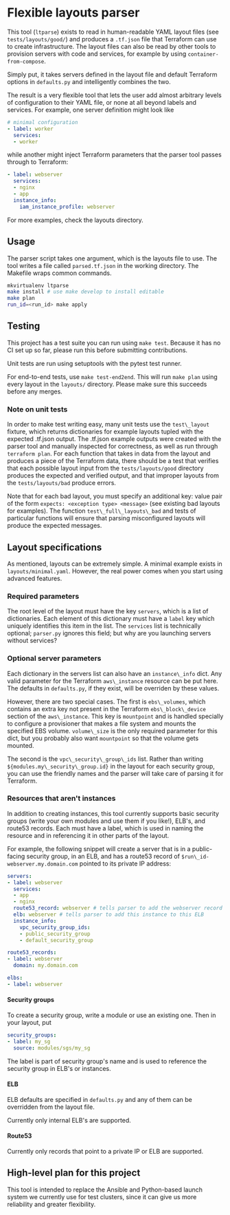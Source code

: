 # Flexible layouts parser

This tool (`ltparse`) exists to read in human-readable YAML layout files (see `tests/layouts/good/`) and produces a `.tf.json` file that Terraform can use to create infrastructure.
The layout files can also be read by other tools to provision servers with code and services, for example by using `container-from-compose`.

Simply put, it takes servers defined in the layout file and default Terraform options in
`defaults.py` and intelligently combines the two.

The result is a very flexible tool that lets the user add almost arbitrary levels of configuration
to their YAML file, or none at all beyond labels and services. For example, one server definition
might look like

```yaml
# minimal configuration
- label: worker
  services:
  - worker
```

while another might inject Terraform parameters that the parser tool passes through to Terraform:

```yaml
- label: webserver
  services:
  - nginx
  - app
  instance_info:
    iam_instance_profile: webserver
```

For more examples, check the layouts directory.

## Usage

The parser script takes one argument, which is the layouts file to use. The tool writes a file
called `parsed.tf.json` in the working directory. The Makefile wraps common commands.

```bash
mkvirtualenv ltparse
make install # use make develop to install editable
make plan
run_id=<run_id> make apply
```

## Testing

This project has a test suite you can run using `make test`. Because it has no CI set up so far, please run this before submitting contributions.

Unit tests are run using setuptools with the pytest test runner.

For end-to-end tests, use `make test-end2end`. This will run `make plan` using every layout in the
`layouts/` directory. Please make sure this succeeds before any merges.

### Note on unit tests
In order to make test writing easy, many unit tests use the `test\_layout` fixture, which returns dictionaries for example layouts tupled with the expected .tf.json output.
The .tf.json example outputs were created with the parser tool and manually inspected for correctness, as well as run through `terraform plan`.
For each function that takes in data from the layout and produces a piece of the Terraform data, there should be a test that verifies that each possible layout input from the `tests/layouts/good` directory produces the expected and verified output, and that improper layouts from the `tests/layouts/bad` produce errors.

Note that for each bad layout, you must specify an additional key: value pair of the form `expects: <exception type> <message>` (see existing bad layouts for examples).
The function `test\_full\_layouts\_bad` and tests of particular functions will ensure that parsing misconfigured layouts will produce the expected messages.

## Layout specifications

As mentioned, layouts can be extremely simple. A minimal example exists in `layouts/minimal.yaml`.
However, the real power comes when you start using advanced features.

### Required parameters
The root level of the layout must have the key `servers`, which is a list of dictionaries. Each
element of this dictionary must have a `label` key which uniquely identifies this item in the
list. The `services` list is technically optional; `parser.py` ignores this field; but why are you
launching servers without services?

### Optional server parameters
Each dictionary in the servers list can also have an `instance\_info` dict. Any valid parameter for the
Terraform `aws\_instance` resource can be put here. The defaults in `defaults.py`, if they exist, will
be overriden by these values.

However, there are two special cases. The first is `ebs\_volumes`, which contains an extra key not
present in the Terraform `ebs\_block\_device` section of the `aws\_instance`. This key is `mountpoint`
and is handled specially to configure a provisioner that makes a file system and mounts the
specified EBS volume. `volume\_size` is the only required parameter for this dict, but you probably
also want `mountpoint` so that the volume gets mounted.

The second is the `vpc\_security\_group\_ids` list. Rather than writing
`${modules.my\_security\_group.id}` in the layout for each security group, you can use the friendly
names and the parser will take care of parsing it for Terraform.

### Resources that aren't instances

In addition to creating instances, this tool currently supports basic security groups (write your
own modules and use them if you like!), ELB's, and route53 records. Each must have a label, which
is used in naming the resource and in referencing it in other parts of the layout.

For example, the following snippet will create a server that is in a public-facing security group,
in an ELB, and has a route53 record of `$run\_id-webserver.my.domain.com` pointed to its private
IP address:

```yaml
servers:
- label: webserver
  services:
  - app
  - nginx
  route53_record: webserver # tells parser to add the webserver record to this instance
  elb: webserver # tells parser to add this instance to this ELB
  instance_info:
    vpc_security_group_ids:
    - public_security_group
    - default_security_group

route53_records:
- label: webserver
  domain: my.domain.com

elbs:
- label: webserver
```

#### Security groups
To create a security group, write a module or use an existing one. Then in your layout, put

```yaml
security_groups:
- label: my_sg
  source: modules/sgs/my_sg
```
The label is part of security group's name and is used to reference the security group in ELB's or
instances.

#### ELB
ELB defaults are specified in `defaults.py` and any of them can be overridden from the layout file.

Currently only internal ELB's are supported.

#### Route53
Currently only records that point to a private IP or ELB are supported.

## High-level plan for this project

This tool is intended to replace the Ansible and Python-based launch system we currently use for
test clusters, since it can give us more reliability and greater flexibility.
